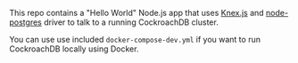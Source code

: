 This repo contains a "Hello World" Node.js app that uses [Knex.js](https://knexjs.org/) and [node-postgres](https://node-postgres.com/) driver to talk to a running CockroachDB cluster.

You can use use included `docker-compose-dev.yml` if you want to run CockroachDB locally using Docker.
